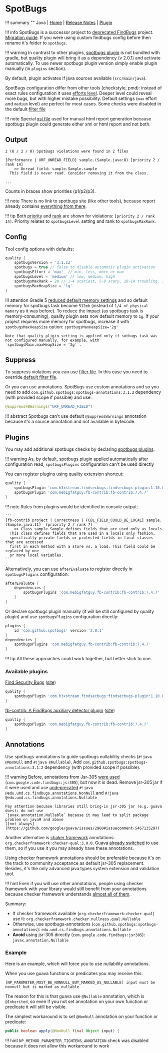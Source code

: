 # SpotBugs

!!! summary ""
    Java | 
    [Home](https://spotbugs.github.io) | 
    [Release Notes](https://github.com/spotbugs/spotbugs/blob/master/CHANGELOG.md) |
    [Plugin](http://spotbugs.readthedocs.io/en/latest/gradle.html)     

!!! info
    SpotBugs is a successor project to [deprecated FindBugs](https://github.com/findbugsproject/findbugs) project.
    [Migration guide](http://spotbugs.readthedocs.io/en/latest/migration.html). If you were using custom 
    findbugs config before then rename it's folder to `spotbugs`.
    
!!! warning
    In contrast to other plugins, [spotbugs plugin](http://spotbugs.readthedocs.io/en/latest/gradle.html) is not bundled with gradle,
    but quality plugin will bring it as a dependency (v 2.0.1) and activate automatically.
    To use newer spotbugs plugin version simply enable plugin manually (in `plugins` section).    
    
By default, plugin activates if java sources available (`src/main/java`).    

SpotBugs configuration differ from other tools (checkstyle, pmd): instead of exact rules configuration
it uses [efforts level](http://spotbugs.readthedocs.io/en/latest/effort.html). Deeper level could reveal more bugs, but with higher mistake possibility. 
Default settings (`max` effort and `medium` level) are perfect for most cases. Some checks were disabled in the default 
[filter file](https://github.com/xvik/gradle-quality-plugin/blob/master/src/main/resources/ru/vyarus/quality/config/spotbugs/exclude.xml)

!!! note
    Special [xsl file](https://github.com/xvik/gradle-quality-plugin/blob/master/src/main/resources/ru/vyarus/quality/config/spotbugs/html-report-style.xsl) 
    used for manual html report generation because spotbugs plugin could generate either xml or html report and not both. 

## Output

```
2 (0 / 2 / 0) SpotBugs violations were found in 2 files

[Performance | URF_UNREAD_FIELD] sample.(Sample.java:8) [priority 2 / rank 14]
	>> Unread field: sample.Sample.sample
  This field is never read. Consider removing it from the class.
  
...  
```

Counts in braces show priorities (p1/p2/p3).

!!! note
    There is no link to spotbugs site (like other tools), because report already contains [everything from there](https://spotbugs.readthedocs.io/en/latest/bugDescriptions.html). 

!!! tip
    Both [priority](https://spotbugs.readthedocs.io/en/stable/filter.html#confidence) 
    and [rank](https://spotbugs.readthedocs.io/en/stable/filter.html#rank) are shown for violations: `[priority 2 / rank 14]`. 
    Priority relates to `spotbugsLevel` setting and rank to `spotbugsMaxRank`.   

## Config

Tool config options with defaults:

```groovy
quality {
    spotbugsVersion = '3.1.12'
    spotbugs = true // false to disable automatic plugin activation
    spotbugsEffort = 'max'  // min, less, more or max
    spotbugsLevel = 'medium' // low, medium, high
    spotbugsMaxRank = 20 // 1-4 scariest, 5-9 scary, 10-14 troubling, 15-20 of concern  
    spotbugsMaxHeapSize = '1g'
}
```

!!! attention 
    Gradle 5 [reduced default memory settings](https://github.com/gradle/gradle/issues/6216) and so default memory for 
    spotbugs task become `512mb` (instead of `1/4 of physical memory` as it was before). 
    To reduce the impact (as spotbugs task is memory-consuming), quality plugin sets now default
    memory to `1g`. If your project requires more memory for spotbugs, increase it with `spotbugsMaxHeapSize` option:
    `spotbugsMaxHeapSize='2g'` 
    
    Note that quality pligin setting is applied only if sotbugs task was not configured manually, for example, with
    `spotbugsMain.maxHeapSize = '2g'`.

## Suppress

To suppress violations you can use [filter file](http://spotbugs.readthedocs.io/en/latest/filter.html).
In this case you need to override [default filter file](https://github.com/xvik/gradle-quality-plugin/blob/master/src/main/resources/ru/vyarus/quality/config/spotbugs/exclude.xml).

Or you can use annotations. SpotBugs use custom annotations and so you need to add 
`com.github.spotbugs:spotbugs-annotations:3.1.2` dependency (with provided scope if possible) and use:

```java
@SuppressFBWarnings("URF_UNREAD_FIELD")
```

!!! abstract
    Spotbugs can't use default `@SuppressWarnings` annotation because it's a source annotation
    and not available in bytecode. 

## Plugins

You may add additional spotbugs checks by declaring [spotbugs plugins](https://spotbugs.readthedocs.io/en/latest/gradle.html#introduce-spotbugs-plugin).

!!! warning
    As, by default, spotbugs plugin applied automatically after configuration read, `spotbugsPlugins` configuration can't be used directly
    
You can register plugins using quality extension shortcut:

```groovy
quality {
    spotbugsPlugin 'com.h3xstream.findsecbugs:findsecbugs-plugin:1.10.0'
    spotbugsPlugin 'com.mebigfatguy.fb-contrib:fb-contrib:7.4.7'        
}
```     

!!! note
    Rules from plugins would be identified in console output:
    
    ```
    [fb-contrib project | Correctness | FCBL_FIELD_COULD_BE_LOCAL] sample.(Sample.java:11)  [priority 2 / rank 7]
        >> Class sample.Sample defines fields that are used only as locals
      This class defines fields that are used in a locals only fashion,
      specifically private fields or protected fields in final classes that are accessed
      first in each method with a store vs. a load. This field could be replaced by one
      or more local variables.
    ```

Alternatively, you can use `afterEvaluate` to register directly in `spotbugsPlugins` configuration:

```groovy
afterEvaluate {
    dependencies {
        spotbugsPlugins 'com.mebigfatguy.fb-contrib:fb-contrib:7.4.7'
    }
}
```

Or declare spotbugs plugin manually (it will be still configured by quality plugin)
and use `spotbugsPlugins` configuration directly:

```groovy
plugins {
    id 'com.github.spotbugs' version '2.0.1'
}
dependencies {
    spotbugsPlugins 'com.mebigfatguy.fb-contrib:fb-contrib:7.4.7'
}
```      

!!! tip
    All these approaches could work together, but better stick to one.

### Available plugins

[Find Security Bugs](https://github.com/find-sec-bugs/find-sec-bugs) ([site](https://find-sec-bugs.github.io/))

```groovy   
quality {
    spotbugsPlugin 'com.h3xstream.findsecbugs:findsecbugs-plugin:1.10.0'
}
```

[fb-contrib: A FindBugs auxiliary detector plugin](https://github.com/mebigfatguy/fb-contrib) ([site](http://fb-contrib.sourceforge.net/))

```groovy         
qualtiy {
    spotbugsPlugin 'com.mebigfatguy.fb-contrib:fb-contrib:7.4.7'
}
```

## Annotations

Use spotbugs-annotations to guide spotbugs nullability checks (`#!java @NonNull` and `#!java @Nullable`).
Add `com.github.spotbugs:spotbugs-annotations:3.1.2` dependency (with provided scope if possible).

!!! warning
    Before,  annotations from Jsr-305 [were used](http://findbugs.sourceforge.net/manual/annotations.html) 
    (`com.google.code.findbugs:jsr305`), but now it is dead.
    Remove jsr-305 jar if it were used and use [undeprecated](https://github.com/spotbugs/spotbugs/issues/130)
    `#!java @edu.umd.cs.findbugs.annotations.NonNull` and `#!java @edu.umd.cs.findbugs.annotations.Nullable`

    Pay attention becuase libraries still bring-in jsr-305 jar (e.g. guava does): do not use
    `javax.annotation.Nullable` because it may lead to split package problem on java9 and above
    ([not always](https://github.com/google/guava/issues/2960#issuecomment-546713529))  

Another alternative is [chaker framework](https://checkerframework.org/) annotations:
`org.checkerframework:checker-qual:3.0.0`. Guava [already switched](https://github.com/google/guava/issues/2960) 
to use them, so if you use it you may already have these annotations.

Using checker framework annotations should be preferable because it's on the track to community acceptance as
default jsr-305 replacement. Besides, it's the only advanced java types system extension and validation tool. 

!!! hint
    Even if you will use other annotations, people using checker framework with your library
    would still benefit from your annotations because checker framework understands [almost all of them](https://checkerframework.org/manual/#nullness-related-work). 

Summary:

* If checker framework available (`org.checkerframework:checker-qual`) use it: 
    `org.checkerframework.checker.nullness.qual.Nullable`
* Otherwise, use spotbugs-annotations (`com.github.spotbugs:spotbugs-annotations`):
    `edu.umd.cs.findbugs.annotations.Nullable`  
* **Avoid** using jsr-305 directly (`com.google.code.findbugs:jsr305`): `javax.annotation.Nullable`     
    
### Example

Here is an example, which will force you to use nullability annotations.

When you use guava functions or predicates you may receive this:

```
[NP_PARAMETER_MUST_BE_NONNULL_BUT_MARKED_AS_NULLABLE] input must be nonnull but is marked as nullable 
```

The reason for this is that guava use `@Nullable` annotation, which is `@Inherited`, so
even if you not set annotation on your own function or predicate it will still be visible.

The simplest workaround is to set `@NonNull` annotation on your function or predicate:

```java
public boolean apply(@NonNull final Object input) {
```

!!! hint
    `NP_METHOD_PARAMETER_TIGHTENS_ANNOTATION` check was disabled because it does not allow this workaround to work
